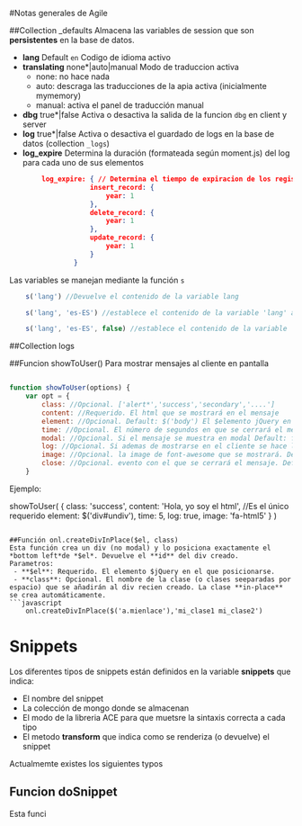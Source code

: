 #Notas generales de Agile

##Collection _defaults
Almacena las variables de session que son **persistentes** en la base de datos.
+ **lang** Default `en` Codigo de idioma activo
+ **translating** none*|auto|manual Modo de traduccion activa
    * none: no hace nada
    * auto: descraga las traducciones de la apia activa (inicialmente mymemory)
    * manual: activa el panel de traducción manual
+ **dbg** true*|false Activa o desactiva la salida de la funcion `dbg` en client y server
+ **log** true*|false Activa o desactiva el guardado de logs en la base de datos (collection `_logs`)
+ **log_expire** Determina la duración (formateada según moment.js) del log para cada uno de sus elementos
```json
        log_expire: { // Determina el tiempo de expiracion de los registros de log 
                    insert_record: {
                        year: 1
                    },
                    delete_record: {
                        year: 1
                    },
                    update_record: {
                        year: 1
                    }
                }
```
 

Las variables se manejan mediante la función `s`
```javascript
    s('lang') //Devuelve el contenido de la variable lang

    s('lang', 'es-ES') //establece el contenido de la variable 'lang' a 'es-ES' y la almacena en `_defaults`

    s('lang', 'es-ES', false) //establece el contenido de la variable 'lang' a 'es-ES' y NO la almacena en `_defaults`

```

##Collection logs





##Funcion showToUser()
Para mostrar mensajes al cliente en pantalla

```javascript

function showToUser(options) {
    var opt = {
        class: //Opcional. ['alert*','success','secondary','....']
        content: //Requerido. El html que se mostrará en el mensaje 
        element: //Opcional. Default: $('body') El $elemento jQuery en que se mostará el mensaje 
        time: //Opcional. El número de segundos en que se cerrará el mensaje automáticamente
        modal: //Opcional. Si el mensaje se muestra en modal Default: false
        log: //Opcional. Si ademas de mostrarse en el cliente se hace log del mensaje.       
        image: //Opcional. la image de font-awesome que se mostrará. Default none:
        close: //Opcional. evento con el que se cerrará el mensaje. Default. Clik (Solo si no se ha definido time)
    }

``` 

Ejemplo:

showToUser(
    {
        class: 'success',
        content: 'Hola, yo soy el html', //Es el único requerido
        element: $('div#undiv'),
        time: 5,
        log: true,
        image: 'fa-html5'
    }
    )
```

##Función onl.createDivInPlace($el, class)
Esta función crea un div (no modal) y lo posiciona exactamente el *bottom left*de *$el*. Devuelve el **id** del div creado.
Parametros:
 - **$el**: Requerido. El elemento $jQuery en el que posicionarse.
 - **class**: Opcional. El nombre de la clase (o clases seeparadas por espacio) que se añadirán al div recien creado. La clase **in-place** se crea automáticamente.
```javascript
    onl.createDivInPlace($('a.mienlace'),'mi_clase1 mi_clase2')

```


# Snippets

Los diferentes tipos de snippets están definidos en la variable **snippets** que indica: 
- El nombre del snippet
- La colección de mongo donde se almacenan
- El modo de la libreria ACE para que muetsre la sintaxis correcta a cada tipo
- El metodo **transform** que indica como se renderiza (o devuelve) el snippet
 

Actualmemte existes los siguientes typos

## Funcion doSnippet
Esta funci